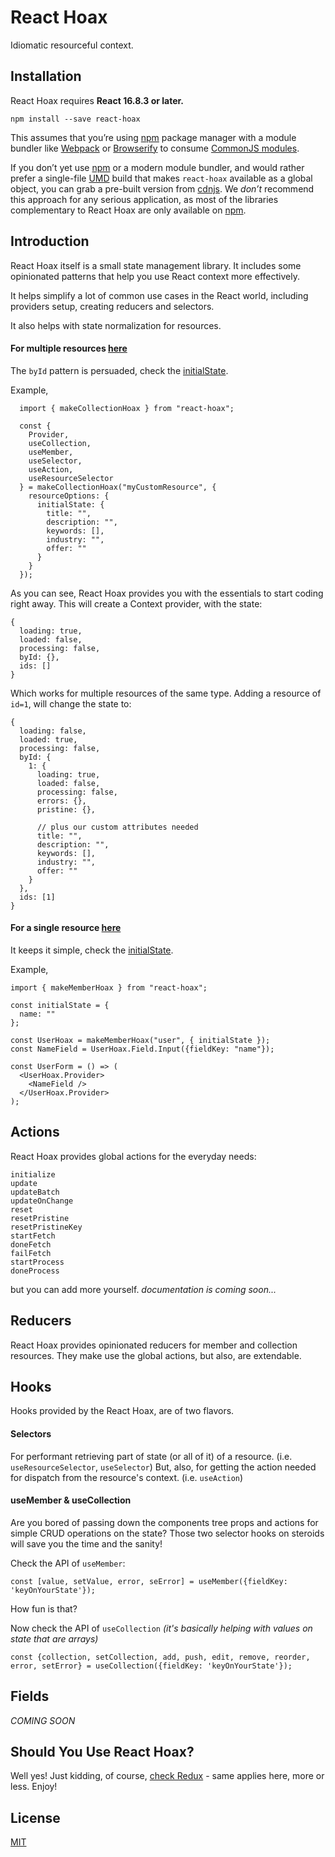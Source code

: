 # React Hoax

Idiomatic resourceful context.

## Installation

React Hoax requires **React 16.8.3 or later.**

```
npm install --save react-hoax
```

This assumes that you’re using [npm](http://npmjs.com/) package manager with a module bundler like [Webpack](https://webpack.js.org/) or [Browserify](http://browserify.org/) to consume [CommonJS modules](https://webpack.js.org/api/module-methods/#commonjs).

If you don’t yet use [npm](http://npmjs.com/) or a modern module bundler, and would rather prefer a single-file [UMD](https://github.com/umdjs/umd) build that makes `react-hoax` available as a global object, you can grab a pre-built version from [cdnjs](https://cdnjs.com/libraries/react-hoax). We _don’t_ recommend this approach for any serious application, as most of the libraries complementary to React Hoax are only available on [npm](http://npmjs.com/).

## Introduction

React Hoax itself is a small state management library. It includes some opinionated patterns that help you use React context more effectively.

It helps simplify a lot of common use cases in the React world, including providers setup, creating reducers and selectors.

It also helps with state normalization for resources.

#### For multiple resources [here](https://novykh.github.io/react-hoax/collectionHoax.html)
The `byId` pattern is persuaded, check the [initialState](https://novykh.github.io/react-hoax/collectionHoax.html#.initialState).

Example,
```
  import { makeCollectionHoax } from "react-hoax";

  const {
    Provider,
    useCollection,
    useMember,
    useSelector,
    useAction,
    useResourceSelector
  } = makeCollectionHoax("myCustomResource", {
    resourceOptions: {
      initialState: {
        title: "",
        description: "",
        keywords: [],
        industry: "",
        offer: ""
      }
    }
  });
```
As you can see, React Hoax provides you with the essentials to start coding right away.
This will create a Context provider, with the state:
```
{
  loading: true,
  loaded: false,
  processing: false,
  byId: {},
  ids: []
}
```
Which works for multiple resources of the same type.
Adding a resource of `id=1`, will change the state to:
```
{
  loading: false,
  loaded: true,
  processing: false,
  byId: {
    1: {
      loading: true,
      loaded: false,
      processing: false,
      errors: {},
      pristine: {},
      
      // plus our custom attributes needed
      title: "",
      description: "",
      keywords: [],
      industry: "",
      offer: ""
    }
  },
  ids: [1]
}
```

#### For a single resource [here](file:///Users/johnnyklironomos/Projects/react-hoax/docs/memberHoax.html)
It keeps it simple, check the [initialState](https://novykh.github.io/react-hoax/memberHoax.html#.initialState).

Example,
```
import { makeMemberHoax } from "react-hoax";

const initialState = {
  name: ""
};

const UserHoax = makeMemberHoax("user", { initialState });
const NameField = UserHoax.Field.Input({fieldKey: "name"});

const UserForm = () => (
  <UserHoax.Provider>
    <NameField />
  </UserHoax.Provider>
);
```

## Actions

React Hoax provides global actions for the everyday needs:
```
initialize
update
updateBatch
updateOnChange
reset
resetPristine
resetPristineKey
startFetch
doneFetch
failFetch
startProcess
doneProcess
```
but you can add more yourself. _documentation is coming soon..._

## Reducers

React Hoax provides opinionated reducers for member and collection resources.
They make use the global actions, but also, are extendable.

## Hooks

Hooks provided by the React Hoax, are of two flavors.

#### Selectors
For performant retrieving part of state (or all of it) of a resource. (i.e. `useResourceSelector`, `useSelector`)
But, also, for getting the action needed for dispatch from the resource's context. (i.e. `useAction`)

#### useMember & useCollection
Are you bored of passing down the components tree props and actions for simple CRUD operations on the state?
Those two selector hooks on steroids will save you the time and the sanity!

Check the API of `useMember`:
```
const [value, setValue, error, seError] = useMember({fieldKey: 'keyOnYourState'});
```
How fun is that?

Now check the API of `useCollection` _(it's basically helping with values on state that are arrays)_
```
const {collection, setCollection, add, push, edit, remove, reorder, error, setError} = useCollection({fieldKey: 'keyOnYourState'});
```

## Fields
_COMING SOON_

## Should You Use React Hoax?

Well yes! Just kidding, of course, [check Redux](https://redux.js.org/introduction/getting-started#should-you-use-redux) - same applies here, more or less.
Enjoy!

## License

[MIT](LICENSE.md)
